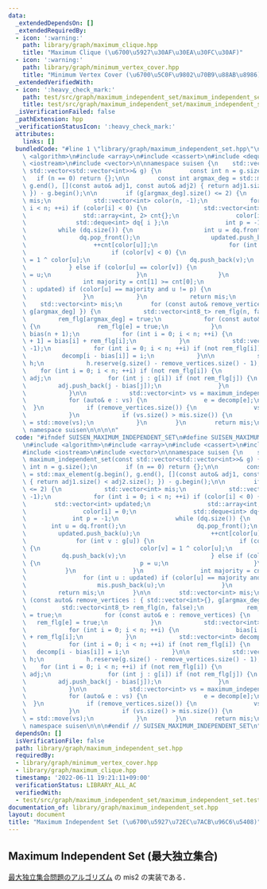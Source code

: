 ```yaml
---
data:
  _extendedDependsOn: []
  _extendedRequiredBy:
  - icon: ':warning:'
    path: library/graph/maximum_clique.hpp
    title: "Maximum Clique (\u6700\u5927\u30AF\u30EA\u30FC\u30AF)"
  - icon: ':warning:'
    path: library/graph/minimum_vertex_cover.hpp
    title: "Minimum Vertex Cover (\u6700\u5C0F\u9802\u70B9\u88AB\u8986)"
  _extendedVerifiedWith:
  - icon: ':heavy_check_mark:'
    path: test/src/graph/maximum_independent_set/maximum_independent_set.test.cpp
    title: test/src/graph/maximum_independent_set/maximum_independent_set.test.cpp
  _isVerificationFailed: false
  _pathExtension: hpp
  _verificationStatusIcon: ':heavy_check_mark:'
  attributes:
    links: []
  bundledCode: "#line 1 \"library/graph/maximum_independent_set.hpp\"\n\n\n\n#include\
    \ <algorithm>\n#include <array>\n#include <cassert>\n#include <deque>\n#include\
    \ <iostream>\n#include <vector>\n\nnamespace suisen {\n    std::vector<int> maximum_independent_set(const\
    \ std::vector<std::vector<int>>& g) {\n        const int n = g.size();\n     \
    \   if (n == 0) return {};\n\n        const int argmax_deg = std::max_element(g.begin(),\
    \ g.end(), [](const auto& adj1, const auto& adj2) { return adj1.size() < adj2.size();\
    \ }) - g.begin();\n\n        if (g[argmax_deg].size() <= 2) {\n            std::vector<int>\
    \ mis;\n            std::vector<int> color(n, -1);\n            for (int i = 0;\
    \ i < n; ++i) if (color[i] < 0) {\n                std::vector<int> updated;\n\
    \                std::array<int, 2> cnt{};\n                color[i] = 0;\n  \
    \              std::deque<int> dq{ i };\n                int p = -1;\n       \
    \         while (dq.size()) {\n                    int u = dq.front();\n     \
    \               dq.pop_front();\n                    updated.push_back(u);\n \
    \                   ++cnt[color[u]];\n                    for (int v : g[u]) {\n\
    \                        if (color[v] < 0) {\n                            color[v]\
    \ = 1 ^ color[u];\n                            dq.push_back(v);\n            \
    \            } else if (color[u] == color[v]) {\n                            p\
    \ = u;\n                        }\n                    }\n                }\n\
    \                int majority = cnt[1] >= cnt[0];\n                for (int u\
    \ : updated) if (color[u] == majority and u != p) {\n                    mis.push_back(u);\n\
    \                }\n            }\n            return mis;\n        }\n\n    \
    \    std::vector<int> mis;\n        for (const auto& remove_vertices : { std::vector<int>{},\
    \ g[argmax_deg] }) {\n            std::vector<int8_t> rem_flg(n, false);\n   \
    \         rem_flg[argmax_deg] = true;\n            for (const auto& e : remove_vertices)\
    \ {\n                rem_flg[e] = true;\n            }\n            std::vector<int>\
    \ bias(n + 1);\n            for (int i = 0; i < n; ++i) {\n                bias[i\
    \ + 1] = bias[i] + rem_flg[i];\n            }\n            std::vector<int> decomp(n,\
    \ -1);\n            for (int i = 0; i < n; ++i) if (not rem_flg[i]) {\n      \
    \          decomp[i - bias[i]] = i;\n            }\n\n            std::vector<std::vector<int>>\
    \ h;\n            h.reserve(g.size() - remove_vertices.size() - 1);\n        \
    \    for (int i = 0; i < n; ++i) if (not rem_flg[i]) {\n                std::vector<int>\
    \ adj;\n                for (int j : g[i]) if (not rem_flg[j]) {\n           \
    \         adj.push_back(j - bias[j]);\n                }\n                h.push_back(std::move(adj));\n\
    \            }\n\n            std::vector<int> vs = maximum_independent_set(h);\n\
    \            for (auto& e : vs) {\n                e = decomp[e];\n          \
    \  }\n            if (remove_vertices.size()) {\n                vs.push_back(argmax_deg);\n\
    \            }\n            if (vs.size() > mis.size()) {\n                mis\
    \ = std::move(vs);\n            }\n        }\n        return mis;\n    }\n} //\
    \ namespace suisen\n\n\n\n"
  code: "#ifndef SUISEN_MAXIMUM_INDEPENDENT_SET\n#define SUISEN_MAXIMUM_INDEPENDENT_SET\n\
    \n#include <algorithm>\n#include <array>\n#include <cassert>\n#include <deque>\n\
    #include <iostream>\n#include <vector>\n\nnamespace suisen {\n    std::vector<int>\
    \ maximum_independent_set(const std::vector<std::vector<int>>& g) {\n        const\
    \ int n = g.size();\n        if (n == 0) return {};\n\n        const int argmax_deg\
    \ = std::max_element(g.begin(), g.end(), [](const auto& adj1, const auto& adj2)\
    \ { return adj1.size() < adj2.size(); }) - g.begin();\n\n        if (g[argmax_deg].size()\
    \ <= 2) {\n            std::vector<int> mis;\n            std::vector<int> color(n,\
    \ -1);\n            for (int i = 0; i < n; ++i) if (color[i] < 0) {\n        \
    \        std::vector<int> updated;\n                std::array<int, 2> cnt{};\n\
    \                color[i] = 0;\n                std::deque<int> dq{ i };\n   \
    \             int p = -1;\n                while (dq.size()) {\n             \
    \       int u = dq.front();\n                    dq.pop_front();\n           \
    \         updated.push_back(u);\n                    ++cnt[color[u]];\n      \
    \              for (int v : g[u]) {\n                        if (color[v] < 0)\
    \ {\n                            color[v] = 1 ^ color[u];\n                  \
    \          dq.push_back(v);\n                        } else if (color[u] == color[v])\
    \ {\n                            p = u;\n                        }\n         \
    \           }\n                }\n                int majority = cnt[1] >= cnt[0];\n\
    \                for (int u : updated) if (color[u] == majority and u != p) {\n\
    \                    mis.push_back(u);\n                }\n            }\n   \
    \         return mis;\n        }\n\n        std::vector<int> mis;\n        for\
    \ (const auto& remove_vertices : { std::vector<int>{}, g[argmax_deg] }) {\n  \
    \          std::vector<int8_t> rem_flg(n, false);\n            rem_flg[argmax_deg]\
    \ = true;\n            for (const auto& e : remove_vertices) {\n             \
    \   rem_flg[e] = true;\n            }\n            std::vector<int> bias(n + 1);\n\
    \            for (int i = 0; i < n; ++i) {\n                bias[i + 1] = bias[i]\
    \ + rem_flg[i];\n            }\n            std::vector<int> decomp(n, -1);\n\
    \            for (int i = 0; i < n; ++i) if (not rem_flg[i]) {\n             \
    \   decomp[i - bias[i]] = i;\n            }\n\n            std::vector<std::vector<int>>\
    \ h;\n            h.reserve(g.size() - remove_vertices.size() - 1);\n        \
    \    for (int i = 0; i < n; ++i) if (not rem_flg[i]) {\n                std::vector<int>\
    \ adj;\n                for (int j : g[i]) if (not rem_flg[j]) {\n           \
    \         adj.push_back(j - bias[j]);\n                }\n                h.push_back(std::move(adj));\n\
    \            }\n\n            std::vector<int> vs = maximum_independent_set(h);\n\
    \            for (auto& e : vs) {\n                e = decomp[e];\n          \
    \  }\n            if (remove_vertices.size()) {\n                vs.push_back(argmax_deg);\n\
    \            }\n            if (vs.size() > mis.size()) {\n                mis\
    \ = std::move(vs);\n            }\n        }\n        return mis;\n    }\n} //\
    \ namespace suisen\n\n\n#endif // SUISEN_MAXIMUM_INDEPENDENT_SET\n"
  dependsOn: []
  isVerificationFile: false
  path: library/graph/maximum_independent_set.hpp
  requiredBy:
  - library/graph/minimum_vertex_cover.hpp
  - library/graph/maximum_clique.hpp
  timestamp: '2022-06-11 19:21:11+09:00'
  verificationStatus: LIBRARY_ALL_AC
  verifiedWith:
  - test/src/graph/maximum_independent_set/maximum_independent_set.test.cpp
documentation_of: library/graph/maximum_independent_set.hpp
layout: document
title: "Maximum Independent Set (\u6700\u5927\u72EC\u7ACB\u96C6\u5408)"
---
```

## Maximum Independent Set (最大独立集合)

[最大独立集合問題のアルゴリズム](https://37zigen.com/maximum-independent-set-algorithm/) の mis2 の実装である．
